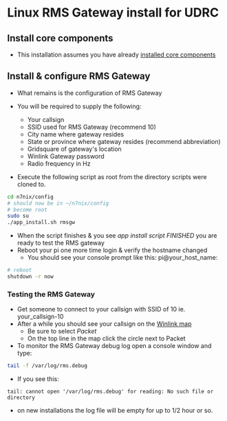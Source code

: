 # Linux RMS Gateway install for UDRC

## Install core components

* This installation assumes you have already [installed core components](https://github.com/nwdigitalradio/n7nix/blob/master/CORE_INSTALL.md)

## Install & configure RMS Gateway

* What remains is the  configuration of RMS Gateway
* You will be required to supply the following:
  * Your callsign
  * SSID used for RMS Gateway (recommend 10)
  * City name where gateway resides
  * State or province where gateway resides (recommend abbreviation)
  * Gridsquare of gateway's location
  * Winlink Gateway password
  * Radio frequency in Hz

* Execute the following script as root from the directory scripts were cloned to.
```bash
cd n7nix/config
# should now be in ~/n7nix/config
# become root
sudo su
./app_install.sh rmsgw
```
* When the script finishes & you see *app install script FINISHED* you are ready to test the RMS gateway
* Reboot your pi one more time login & verify the hostname changed
  * You should see your console prompt like this: pi@your_host_name:

```bash
# reboot
shutdown -r now
```

### Testing the RMS Gateway
* Get someone to connect to your callsign with SSID of 10 ie. your_callsign-10
* After a while you should see your callsign on the [Winlink map](http://winlink.org/RMSChannels)
  * Be sure to select *Packet*
  * On the top line in the map click the circle next to Packet
* To monitor the RMS Gateway debug log open a console window and type:
```bash
tail -f /var/log/rms.debug
```
* If you see this:
```
tail: cannot open '/var/log/rms.debug' for reading: No such file or directory
```
* on new installations the log file will be empty for up to 1/2 hour or so.
